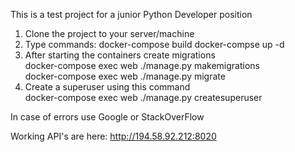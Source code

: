 This is a test project for a junior Python Developer position

1. Clone the project to your server/machine
2. Type commands:
    docker-compose build
    docker-compse up -d
3. After starting the containers create migrations  
    docker-compose exec web ./manage.py makemigrations                      
   docker-compose exec web ./manage.py migrate
4. Create a superuser using this command            
docker-compose exec web ./manage.py createsuperuser
            
In case of errors use Google or StackOverFlow

Working API's are here: http://194.58.92.212:8020

